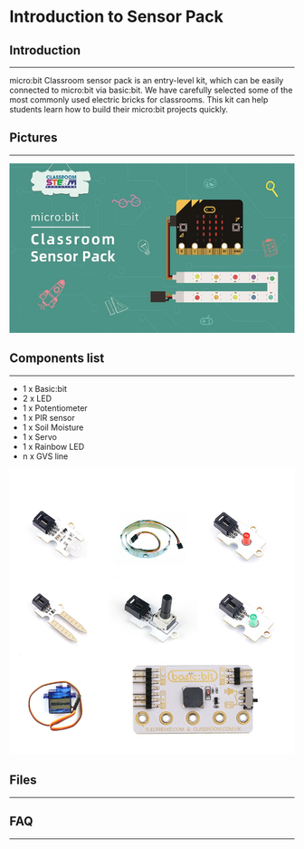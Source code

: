# Introduction to Sensor Pack

## Introduction
---

micro:bit Classroom sensor pack is an entry-level kit, which can be easily connected to micro:bit via basic:bit. We have carefully selected some of the most commonly used electric bricks for classrooms. This kit can help students learn how to build their micro:bit projects quickly.

## Pictures
---
![](./images/sensor_pack_01.jpg)

## Components list
---

- 1 x Basic:bit
- 2 x LED
- 1 x Potentiometer
- 1 x PIR sensor
- 1 x Soil Moisture
- 1 x Servo
- 1 x Rainbow LED
- n x GVS line

![](./images/sensor_pack_02.jpg)

## Files
---

## FAQ
---
